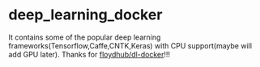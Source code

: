 # deep_learning_docker
It contains some of the popular deep learning frameworks(Tensorflow,Caffe,CNTK,Keras) with CPU support(maybe will add GPU later).
Thanks for [floydhub/dl-docker](https://github.com/floydhub/dl-docker)!!!
